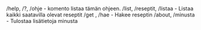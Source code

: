 /help, /?, /ohje - komento listaa tämän ohjeen.
/list, /reseptit, /listaa - Listaa kaikki saatavilla olevat reseptit
/get <numero>, /hae <numero> - Hakee reseptin
/about, /minusta - Tulostaa lisätietoja minusta

